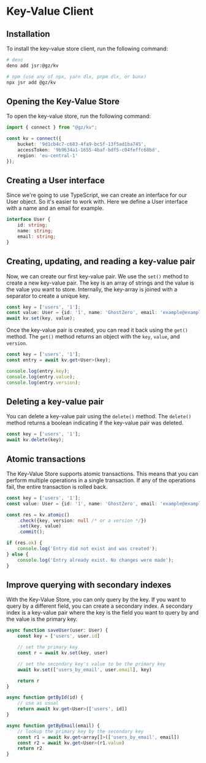 # Key-Value Client

## Installation

To install the key-value store client, run the following command:

```bash
# deno
deno add jsr:@gz/kv

# npm (use any of npx, yarn dlx, pnpm dlx, or bunx)
npx jsr add @gz/kv
```

## Opening the Key-Value Store

To open the key-value store, run the following command:

```ts
import { connect } from "@gz/kv";

const kv = connect({
    bucket: '9d1cb4c7-c683-4fa9-bc5f-13f5ad1ba745',
    accessToken: '9b9634a1-1655-4baf-bdf5-c04feffc68bd',
    region: 'eu-central-1'
});
```

## Creating a User interface

Since we're going to use TypeScript, we can create an interface for our User object. So it's easier to work with.
Here we define a User interface with a name and an email for example.

```typescript
interface User {
    id: string;
    name: string;
    email: string;
}
```

## Creating, updating, and reading a key-value pair

Now, we can create our first key-value pair. We use the `set()` method to create a new key-value pair. The key is an
array of strings and the value is the value you want to store. Internally, the key-array is joined with a separator to
create a unique key.

```typescript
const key = ['users', '1'];
const value: User = {id: '1', name: 'GhostZero', email: 'example@example.com'};
await kv.set(key, value);
```

Once the key-value pair is created, you can read it back using the `get()` method. The `get()` method returns an object
with the `key`, `value`, and `version`.

```typescript
const key = ['users', '1'];
const entry = await kv.get<User>(key);

console.log(entry.key);
console.log(entry.value);
console.log(entry.version);
```

## Deleting a key-value pair

You can delete a key-value pair using the `delete()` method. The `delete()` method returns a boolean indicating if the
key-value pair was deleted.

```typescript
const key = ['users', '1'];
await kv.delete(key);
```

## Atomic transactions

The Key-Value Store supports atomic transactions. This means that you can perform multiple operations in a single
transaction. If any of the operations fail, the entire transaction is rolled back.

```typescript
const key = ['users', '1'];
const value: User = {id: '1', name: 'GhostZero', email: 'example@example.com'};

const res = kv.atomic()
    .check({key, version: null /* or a version */})
    .set(key, value)
    .commit();

if (res.ok) {
    console.log('Entry did not exist and was created');
} else {
    console.log('Entry already exist. No changes were made');
}
```

## Improve querying with secondary indexes

With the Key-Value Store, you can only query by the key. If you want to query by a different field, you can create a
secondary index. A secondary index is a key-value pair where the key is the field you want to query by and the value is
the primary key.

```typescript
async function saveUser(user: User) {
    const key = ['users', user.id]

    // set the primary key
    const r = await kv.set(key, user)

    // set the secondary key's value to be the primary key
    await kv.set(['users_by_email', user.email], key)

    return r
}

async function getById(id) {
    // use as usual
    return await kv.get<User>(['users', id])
}

async function getByEmail(email) {
    // lookup the primary key by the secondary key
    const r1 = await kv.get<array[]>(['users_by_email', email])
    const r2 = await kv.get<User>(r1.value)
    return r2
}
```

